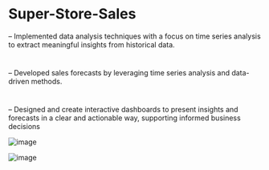 # Super-Store-Sales

– Implemented data analysis techniques with a focus on time series analysis to extract meaningful insights from historical
data.
#
– Developed sales forecasts by leveraging time series analysis and data-driven methods.
#
– Designed and create interactive dashboards to present insights and forecasts in a clear and actionable way, supporting
informed business decisions

![image](https://github.com/user-attachments/assets/026ee645-a61e-4733-835e-71098ed91f98)

![image](https://github.com/user-attachments/assets/a32d817f-ae9c-4a96-a1f6-71c340721b6d)
